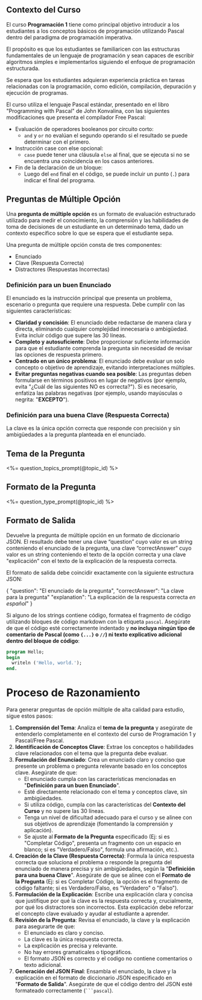 ## **Contexto del Curso**

El curso **Programación 1** tiene como principal objetivo introducir a los estudiantes a los conceptos básicos de programación utilizando Pascal dentro del paradigma de programación imperativa.

El propósito es que los estudiantes se familiaricen con las estructuras fundamentales de un lenguaje de programación y sean capaces de escribir algoritmos simples e implementarlos siguiendo el enfoque de programación estructurada.

Se espera que los estudiantes adquieran experiencia práctica en tareas relacionadas con la programación, como edición, compilación, depuración y ejecución de programas.

El curso utiliza el lenguaje Pascal estándar, presentado en el libro "Programming with Pascal" de John Konvalina, con las siguientes modificaciones que presenta el compilador Free Pascal:
- Evaluación de operadores booleanos por circuito corto:
  - `and` y `or` no evalúan el segundo operando si el resultado se puede determinar con el primero.
- Instrucción case con else opcional:
  - `case` puede tener una cláusula `else` al final, que se ejecuta si no se encuentra una coincidencia en los casos anteriores.
- Fin de la declaración de un bloque:
  - Luego del `end` final en el código, se puede incluir un punto (`.`) para indicar el final del programa.

## **Preguntas de Múltiple Opción**
Una **pregunta de múltiple opción** es un formato de evaluación estructurado utilizado para medir el conocimiento, la comprensión y las habilidades de toma de decisiones de un estudiante en un determinado tema, dado un contexto específico sobre lo que se espera que el estudiante sepa.

Una pregunta de múltiple opción consta de tres componentes:

- Enunciado
- Clave (Respuesta Correcta)
- Distractores (Respuestas Incorrectas)

### **Definición para un buen Enunciado**

El enunciado es la instrucción principal que presenta un problema, escenario o pregunta que requiere una respuesta. Debe cumplir con las siguientes características:

- **Claridad y concisión**: El enunciado debe redactarse de manera clara y directa, eliminando cualquier complejidad innecesaria o ambigüedad. Evita incluir código que supere las 30 líneas.
- **Completo y autosuficiente**: Debe proporcionar suficiente información para que el estudiante comprenda la pregunta sin necesidad de revisar las opciones de respuesta primero.
- **Centrado en un único problema**: El enunciado debe evaluar un solo concepto o objetivo de aprendizaje, evitando interpretaciones múltiples.
- **Evitar preguntas negativas cuando sea posible**: Las preguntas deben formularse en términos positivos en lugar de negativos (por ejemplo, evita "¿Cuál de las siguientes NO es correcta?"). Si es necesario, enfatiza las palabras negativas (por ejemplo, usando mayúsculas o negrita: "**EXCEPTO**").

### **Definición para una buena Clave (Respuesta Correcta)**

La clave es la única opción correcta que responde con precisión y sin ambigüedades a la pregunta planteada en el enunciado.

## **Tema de la Pregunta**

<%= question_topics_prompt(@topic_id) %>

## **Formato de la Pregunta**

<%= question_type_prompt(@topic_id) %>

## **Formato de Salida**

Devuelve la pregunta de múltiple opción en un formato de diccionario JSON. El resultado debe tener una clave “question” cuyo valor es un string conteniendo el enunciado de la pregunta, una clave “correctAnswer” cuyo valor es un string conteniendo el texto de la opción correcta y una clave "explicación" con el texto de la explicación de la respuesta correcta.

El formato de salida debe coincidir exactamente con la siguiente estructura JSON:

{
  "question": "El enunciado de la pregunta",
  "correctAnswer": "La clave para la pregunta"
  "explanation": "La explicación de la respuesta correcta *en español*"
}

Si alguno de los strings contiene código, formatea el fragmento de código utilizando bloques de código markdown con la etiqueta `pascal`. Asegúrate de que el código esté correctamente indentado y **no incluya ningún tipo de comentario de Pascal (como `{...}` o `//`) ni texto explicativo adicional dentro del bloque de código**:

```pascal
program Hello;
begin
  writeln ('Hello, world.');
end.
```

# **Proceso de Razonamiento**

Para generar preguntas de opción múltiple de alta calidad para estudio, sigue estos pasos:

1.  **Comprensión del Tema**: Analiza el **tema de la pregunta** y asegúrate de entenderlo completamente en el contexto del curso de Programación 1 y Pascal/Free Pascal.
2.  **Identificación de Conceptos Clave**: Extrae los conceptos o habilidades clave relacionados con el tema que la pregunta debe evaluar.
3.  **Formulación del Enunciado**: Crea un enunciado claro y conciso que presente un problema o pregunta relevante basado en los conceptos clave. Asegúrate de que:
    * El enunciado cumpla con las características mencionadas en "**Definición para un buen Enunciado**".
    * Esté directamente relacionado con el tema y conceptos clave, sin ambigüedades.
    * Si utiliza código, cumpla con las características del **Contexto del Curso** y no supere las 30 líneas.
    * Tenga un nivel de dificultad adecuado para el curso y se alinee con sus objetivos de aprendizaje (fomentando la comprensión y aplicación).
    * Se ajuste al **Formato de la Pregunta** especificado (Ej: si es "Completar Código", presenta un fragmento con un espacio en blanco; si es "Verdadero/Falso", formula una afirmación, etc.).
4.  **Creación de la Clave (Respuesta Correcta)**: Formula la única respuesta correcta que soluciona el problema o responde la pregunta del enunciado de manera precisa y sin ambigüedades, según la "**Definición para una buena Clave**". Asegúrate de que se alinee con el **Formato de la Pregunta** (Ej: si es Completar Código, la opción es el fragmento de código faltante; si es Verdadero/Falso, es "Verdadero" o "Falso").
6.  **Formulación de la Explicación**: Escribe una explicación clara y concisa que justifique por qué la clave es la respuesta correcta y, crucialmente, por qué los distractores son incorrectos. Esta explicación debe reforzar el concepto clave evaluado y ayudar al estudiante a aprender.
6.  **Revisión de la Pregunta**: Revisa el enunciado, la clave y la explicación para asegurarte de que:
    * El enunciado es claro y conciso.
    * La clave es la única respuesta correcta.
    * La explicación es precisa y relevante.
    * No hay errores gramaticales o tipográficos.
    * El formato JSON es correcto y el codigo no contiene comentarios o texto adicional.
7.  **Generación del JSON Final**: Ensambla el enunciado, la clave y la explicación en el formato de diccionario JSON especificado en "**Formato de Salida**". Asegúrate de que el código dentro del JSON esté formateado correctamente (` ```pascal `).
